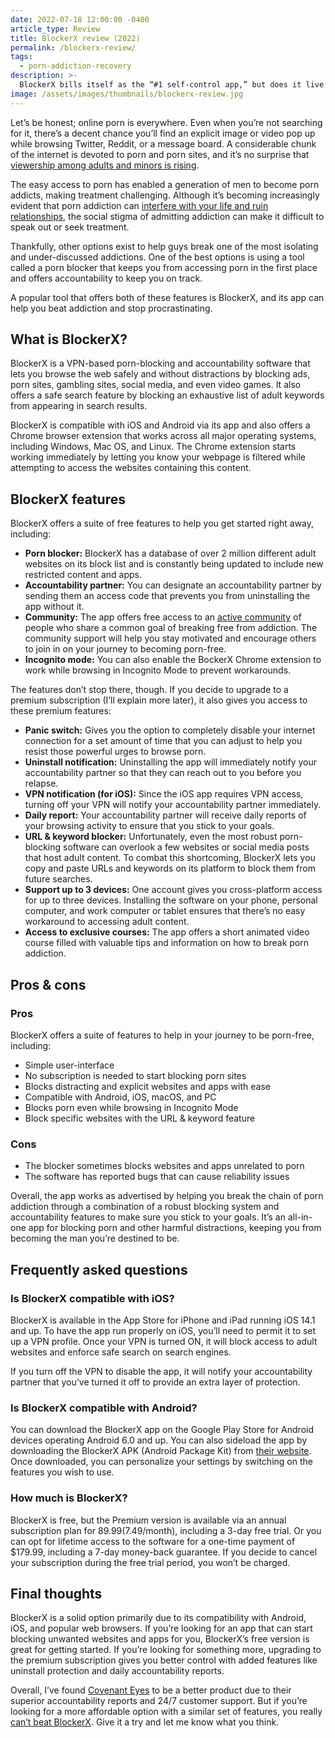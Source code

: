 ```yaml
---
date: 2022-07-18 12:00:00 -0400
article_type: Review
title: BlockerX review (2022)
permalink: /blockerx-review/
tags:
  - porn-addiction-recovery
description: >-
  BlockerX bills itself as the “#1 self-control app,” but does it live it up to its own claims? Here’s my review.
image: /assets/images/thumbnails/blockerx-review.jpg
---
```


Let’s be honest; online porn is everywhere. Even when you’re not searching for it, there’s a decent chance you’ll find an explicit image or video pop up while browsing Twitter, Reddit, or a message board. A considerable chunk of the internet is devoted to porn and porn sites, and it’s no surprise that [viewership among adults and minors is rising](https://www.therecoveryvillage.com/process-addiction/porn-addiction/pornography-statistics/).

The easy access to porn has enabled a generation of men to become porn addicts, making treatment challenging. Although it’s becoming increasingly evident that porn addiction can [interfere with your life and ruin relationships](/reasons-porn-is-harmful/), the social stigma of admitting addiction can make it difficult to speak out or seek treatment.

Thankfully, other options exist to help guys break one of the most isolating and under-discussed addictions. One of the best options is using a tool called a porn blocker that keeps you from accessing porn in the first place and offers accountability to keep you on track.

A popular tool that offers both of these features is BlockerX, and its app can help you beat addiction and stop procrastinating.


## What is BlockerX?

BlockerX is a VPN-based porn-blocking and accountability software that lets you browse the web safely and without distractions by blocking ads, porn sites, gambling sites, social media, and even video games. It also offers a safe search feature by blocking an exhaustive list of adult keywords from appearing in search results.

BlockerX is compatible with iOS and Android via its app and also offers a Chrome browser extension that works across all major operating systems, including Windows, Mac OS, and Linux. The Chrome extension starts working immediately by letting you know your webpage is filtered while attempting to access the websites containing this content.


## BlockerX features

BlockerX offers a suite of free features to help you get started right away, including:



* **Porn blocker:** BlockerX has a database of over 2 million different adult websites on its block list and is constantly being updated to include new restricted content and apps.
* **Accountability partner:** You can designate an accountability partner by sending them an access code that prevents you from uninstalling the app without it.
* **Community:** The app offers free access to an [active community](https://community.blockerx.net/) of people who share a common goal of breaking free from addiction. The community support will help you stay motivated and encourage others to join in on your journey to becoming porn-free.
* **Incognito mode:** You can also enable the BockerX Chrome extension to work while browsing in Incognito Mode to prevent workarounds.

The features don’t stop there, though. If you decide to upgrade to a premium subscription (I’ll explain more later), it also gives you access to these premium features:



* **Panic switch:** Gives you the option to completely disable your internet connection for a set amount of time that you can adjust to help you resist those powerful urges to browse porn.
* **Uninstall notification:** Uninstalling the app will immediately notify your accountability partner so that they can reach out to you before you relapse.
* **VPN notification (for iOS):** Since the iOS app requires VPN access, turning off your VPN will notify your accountability partner immediately.
* **Daily report:** Your accountability partner will receive daily reports of your browsing activity to ensure that you stick to your goals.
* **URL & keyword blocker:** Unfortunately, even the most robust porn-blocking software can overlook a few websites or social media posts that host adult content. To combat this shortcoming, BlockerX lets you copy and paste URLs and keywords on its platform to block them from future searches.
* **Support up to 3 devices:** One account gives you cross-platform access for up to three devices. Installing the software on your phone, personal computer, and work computer or tablet ensures that there’s no easy workaround to accessing adult content.
* **Access to exclusive courses:** The app offers a short animated video course filled with valuable tips and information on how to break porn addiction.


## Pros & cons


### Pros

BlockerX offers a suite of features to help in your journey to be porn-free, including:



* Simple user-interface
* No subscription is needed to start blocking porn sites
* Blocks distracting and explicit websites and apps with ease
* Compatible with Android, iOS, macOS, and PC
* Blocks porn even while browsing in Incognito Mode
* Block specific websites with the URL & keyword feature


### Cons



* The blocker sometimes blocks websites and apps unrelated to porn
* The software has reported bugs that can cause reliability issues

Overall, the app works as advertised by helping you break the chain of porn addiction through a combination of a robust blocking system and accountability features to make sure you stick to your goals. It’s an all-in-one app for blocking porn and other harmful distractions, keeping you from becoming the man you’re destined to be.


## Frequently asked questions


### Is BlockerX compatible with iOS?

BlockerX is available in the App Store for iPhone and iPad running iOS 14.1 and up. To have the app run properly on iOS, you’ll need to permit it to set up a VPN profile. Once your VPN is turned ON, it will block access to adult websites and enforce safe search on search engines.

If you turn off the VPN to disable the app, it will notify your accountability partner that you’ve turned it off to provide an extra layer of protection.


### Is BlockerX compatible with Android?

You can download the BlockerX app on the Google Play Store for Android devices operating Android 6.0 and up. You can also sideload the app by downloading the BlockerX APK (Android Package Kit) from [their website](https://blockerx.net/app-to-block-porn-on-android/). Once downloaded, you can personalize your settings by switching on the features you wish to use.


### How much is BlockerX?

BlockerX is free, but the Premium version is available via an annual subscription plan for $89.99 ($7.49/month), including a 3-day free trial. Or you can opt for lifetime access to the software for a one-time payment of $179.99, including a 7-day money-back guarantee. If you decide to cancel your subscription during the free trial period, you won’t be charged.

## Final thoughts

BlockerX is a solid option primarily due to its compatibility with Android, iOS, and popular web browsers. If you’re looking for an app that can start blocking unwanted websites and apps for you, BlockerX’s free version is great for getting started. If you’re looking for something more, upgrading to the premium subscription gives you better control with added features like uninstall protection and daily accountability reports.

Overall, I’ve found [Covenant Eyes](/best-porn-blocker/) to be a better product due to their superior accountability reports and 24/7 customer support. But if you’re looking for a more affordable option with a similar set of features, you really [can’t beat BlockerX](https://blockerx.net). Give it a try and let me know what you think.
